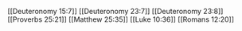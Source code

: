 [[Deuteronomy 15:7]]
[[Deuteronomy 23:7]]
[[Deuteronomy 23:8]]
[[Proverbs 25:21]]
[[Matthew 25:35]]
[[Luke 10:36]]
[[Romans 12:20]]

